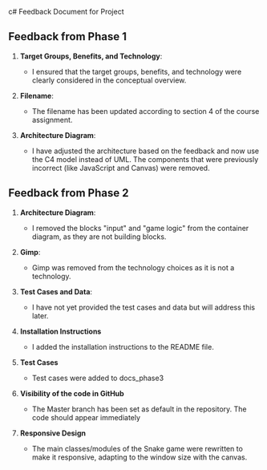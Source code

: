 c# Feedback Document for Project

## Feedback from Phase 1

1. **Target Groups, Benefits, and Technology**:
   - I ensured that the target groups, benefits, and technology were clearly considered in the conceptual overview.

2. **Filename**:
   - The filename has been updated according to section 4 of the course assignment.

3. **Architecture Diagram**:
   - I have adjusted the architecture based on the feedback and now use the C4 model instead of UML. The components that were previously incorrect (like JavaScript and Canvas) were removed.

## Feedback from Phase 2

1. **Architecture Diagram**:
   - I removed the blocks "input" and "game logic" from the container diagram, as they are not building blocks.

2. **Gimp**:
   - Gimp was removed from the technology choices as it is not a technology.

3. **Test Cases and Data**:
   - I have not yet provided the test cases and data but will address this later.

4. **Installation Instructions**
   - I added the installation instructions to the README file.

5. **Test Cases**
   - Test cases were added to docs_phase3

6. **Visibility of the code in GitHub**
   - The Master branch has been set as default in the repository. The code should appear immediately

7. **Responsive Design**
   - The main classes/modules of the Snake game were rewritten to make it responsive, adapting to the window size with the canvas.


